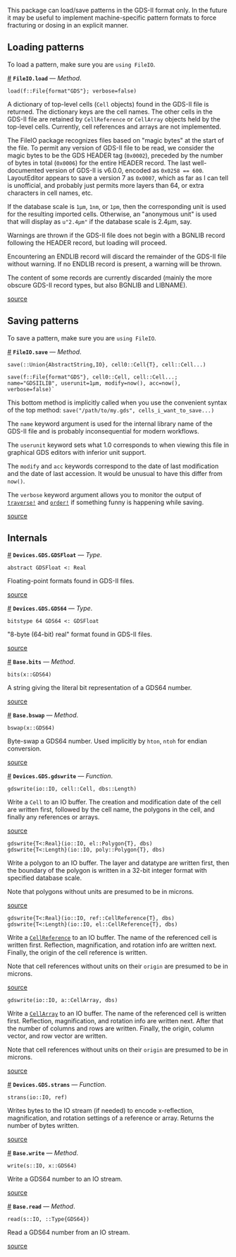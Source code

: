 
This package can load/save patterns in the GDS-II format only. In the future it may be useful to implement machine-specific pattern formats to force fracturing or dosing in an explicit manner.


<a id='Loading-patterns-1'></a>

## Loading patterns


To load a pattern, make sure you are `using FileIO`.

<a id='FileIO.load-Tuple{FileIO.File{FileIO.DataFormat{:GDS}}}' href='#FileIO.load-Tuple{FileIO.File{FileIO.DataFormat{:GDS}}}'>#</a>
**`FileIO.load`** &mdash; *Method*.



```
load(f::File{format"GDS"}; verbose=false)
```

A dictionary of top-level cells (`Cell` objects) found in the GDS-II file is returned. The dictionary keys are the cell names. The other cells in the GDS-II file are retained by `CellReference` or `CellArray` objects held by the top-level cells. Currently, cell references and arrays are not implemented.

The FileIO package recognizes files based on "magic bytes" at the start of the file. To permit any version of GDS-II file to be read, we consider the magic bytes to be the GDS HEADER tag (`0x0002`), preceded by the number of bytes in total (`0x0006`) for the entire HEADER record. The last well-documented version of GDS-II is v6.0.0, encoded as `0x0258 == 600`. LayoutEditor appears to save a version 7 as `0x0007`, which as far as I can tell is unofficial, and probably just permits more layers than 64, or extra characters in cell names, etc.

If the database scale is `1μm`, `1nm`, or `1pm`, then the corresponding unit is used for the resulting imported cells. Otherwise, an "anonymous unit" is used that will display as `u"2.4μm"` if the database scale is 2.4μm, say.

Warnings are thrown if the GDS-II file does not begin with a BGNLIB record following the HEADER record, but loading will proceed.

Encountering an ENDLIB record will discard the remainder of the GDS-II file without warning. If no ENDLIB record is present, a warning will be thrown.

The content of some records are currently discarded (mainly the more obscure GDS-II record types, but also BGNLIB and LIBNAME).


<a target='_blank' href='https://github.com/PainterQubits/Devices.jl/tree/b265e030b50d7d4008d97446dd5b5e07e51cfca5/src/gds.jl#L486-L516' class='documenter-source'>source</a><br>


<a id='Saving-patterns-1'></a>

## Saving patterns


To save a pattern, make sure you are `using FileIO`.

<a id='FileIO.save-Tuple{FileIO.File{FileIO.DataFormat{:GDS}},Devices.Cells.Cell,Vararg{Devices.Cells.Cell,N}}' href='#FileIO.save-Tuple{FileIO.File{FileIO.DataFormat{:GDS}},Devices.Cells.Cell,Vararg{Devices.Cells.Cell,N}}'>#</a>
**`FileIO.save`** &mdash; *Method*.



```
save(::Union{AbstractString,IO}, cell0::Cell{T}, cell::Cell...)

save(f::File{format"GDS"}, cell0::Cell, cell::Cell...;
name="GDSIILIB", userunit=1μm, modify=now(), acc=now(),
verbose=false)`
```

This bottom method is implicitly called when you use the convenient syntax of the top method: `save("/path/to/my.gds", cells_i_want_to_save...)`

The `name` keyword argument is used for the internal library name of the GDS-II file and is probably inconsequential for modern workflows.

The `userunit` keyword sets what 1.0 corresponds to when viewing this file in graphical GDS editors with inferior unit support.

The `modify` and `acc` keywords correspond to the date of last modification and the date of last accession. It would be unusual to have this differ from `now()`.

The `verbose` keyword argument allows you to monitor the output of [`traverse!`](cells.md#Devices.Cells.traverse!) and [`order!`](cells.md#Devices.Cells.order!) if something funny is happening while saving.


<a target='_blank' href='https://github.com/PainterQubits/Devices.jl/tree/b265e030b50d7d4008d97446dd5b5e07e51cfca5/src/gds.jl#L429-L452' class='documenter-source'>source</a><br>


<a id='Internals-1'></a>

## Internals

<a id='Devices.GDS.GDSFloat' href='#Devices.GDS.GDSFloat'>#</a>
**`Devices.GDS.GDSFloat`** &mdash; *Type*.



`abstract GDSFloat <: Real`

Floating-point formats found in GDS-II files.


<a target='_blank' href='https://github.com/PainterQubits/Devices.jl/tree/b265e030b50d7d4008d97446dd5b5e07e51cfca5/src/gds.jl#L64-L68' class='documenter-source'>source</a><br>

<a id='Devices.GDS.GDS64' href='#Devices.GDS.GDS64'>#</a>
**`Devices.GDS.GDS64`** &mdash; *Type*.



`bitstype 64 GDS64 <: GDSFloat`

"8-byte (64-bit) real" format found in GDS-II files.


<a target='_blank' href='https://github.com/PainterQubits/Devices.jl/tree/b265e030b50d7d4008d97446dd5b5e07e51cfca5/src/gds.jl#L71-L75' class='documenter-source'>source</a><br>

<a id='Base.bits-Tuple{Devices.GDS.GDS64}' href='#Base.bits-Tuple{Devices.GDS.GDS64}'>#</a>
**`Base.bits`** &mdash; *Method*.



`bits(x::GDS64)`

A string giving the literal bit representation of a GDS64 number.


<a target='_blank' href='https://github.com/PainterQubits/Devices.jl/tree/b265e030b50d7d4008d97446dd5b5e07e51cfca5/src/gds.jl#L78-L82' class='documenter-source'>source</a><br>

<a id='Base.bswap-Tuple{Devices.GDS.GDS64}' href='#Base.bswap-Tuple{Devices.GDS.GDS64}'>#</a>
**`Base.bswap`** &mdash; *Method*.



`bswap(x::GDS64)`

Byte-swap a GDS64 number. Used implicitly by `hton`, `ntoh` for endian conversion.


<a target='_blank' href='https://github.com/PainterQubits/Devices.jl/tree/b265e030b50d7d4008d97446dd5b5e07e51cfca5/src/gds.jl#L85-L89' class='documenter-source'>source</a><br>

<a id='Devices.GDS.gdswrite' href='#Devices.GDS.gdswrite'>#</a>
**`Devices.GDS.gdswrite`** &mdash; *Function*.



```
gdswrite(io::IO, cell::Cell, dbs::Length)
```

Write a `Cell` to an IO buffer. The creation and modification date of the cell are written first, followed by the cell name, the polygons in the cell, and finally any references or arrays.


<a target='_blank' href='https://github.com/PainterQubits/Devices.jl/tree/b265e030b50d7d4008d97446dd5b5e07e51cfca5/src/gds.jl#L245-L253' class='documenter-source'>source</a><br>


```
gdswrite{T<:Real}(io::IO, el::Polygon{T}, dbs)
gdswrite{T<:Length}(io::IO, poly::Polygon{T}, dbs)
```

Write a polygon to an IO buffer. The layer and datatype are written first, then the boundary of the polygon is written in a 32-bit integer format with specified database scale.

Note that polygons without units are presumed to be in microns.


<a target='_blank' href='https://github.com/PainterQubits/Devices.jl/tree/b265e030b50d7d4008d97446dd5b5e07e51cfca5/src/gds.jl#L286-L297' class='documenter-source'>source</a><br>


```
gdswrite{T<:Real}(io::IO, ref::CellReference{T}, dbs)
gdswrite{T<:Length}(io::IO, el::CellReference{T}, dbs)
```

Write a [`CellReference`](cells.md#Devices.Cells.CellReference) to an IO buffer. The name of the referenced cell is written first. Reflection, magnification, and rotation info are written next. Finally, the origin of the cell reference is written.

Note that cell references without units on their `origin` are presumed to be in microns.


<a target='_blank' href='https://github.com/PainterQubits/Devices.jl/tree/b265e030b50d7d4008d97446dd5b5e07e51cfca5/src/gds.jl#L316-L328' class='documenter-source'>source</a><br>


```
gdswrite(io::IO, a::CellArray, dbs)
```

Write a [`CellArray`](cells.md#Devices.Cells.CellArray) to an IO buffer. The name of the referenced cell is written first. Reflection, magnification, and rotation info are written next. After that the number of columns and rows are written. Finally, the origin, column vector, and row vector are written.

Note that cell references without units on their `origin` are presumed to be in microns.


<a target='_blank' href='https://github.com/PainterQubits/Devices.jl/tree/b265e030b50d7d4008d97446dd5b5e07e51cfca5/src/gds.jl#L345-L357' class='documenter-source'>source</a><br>

<a id='Devices.GDS.strans' href='#Devices.GDS.strans'>#</a>
**`Devices.GDS.strans`** &mdash; *Function*.



```
strans(io::IO, ref)
```

Writes bytes to the IO stream (if needed) to encode x-reflection, magnification, and rotation settings of a reference or array. Returns the number of bytes written.


<a target='_blank' href='https://github.com/PainterQubits/Devices.jl/tree/b265e030b50d7d4008d97446dd5b5e07e51cfca5/src/gds.jl#L384-L391' class='documenter-source'>source</a><br>

<a id='Base.write-Tuple{IO,Devices.GDS.GDS64}' href='#Base.write-Tuple{IO,Devices.GDS.GDS64}'>#</a>
**`Base.write`** &mdash; *Method*.



```
write(s::IO, x::GDS64)
```

Write a GDS64 number to an IO stream.


<a target='_blank' href='https://github.com/PainterQubits/Devices.jl/tree/b265e030b50d7d4008d97446dd5b5e07e51cfca5/src/gds.jl#L159-L165' class='documenter-source'>source</a><br>

<a id='Base.read-Tuple{IO,Type{Devices.GDS.GDS64}}' href='#Base.read-Tuple{IO,Type{Devices.GDS.GDS64}}'>#</a>
**`Base.read`** &mdash; *Method*.



```
read(s::IO, ::Type{GDS64})
```

Read a GDS64 number from an IO stream.


<a target='_blank' href='https://github.com/PainterQubits/Devices.jl/tree/b265e030b50d7d4008d97446dd5b5e07e51cfca5/src/gds.jl#L168-L174' class='documenter-source'>source</a><br>

